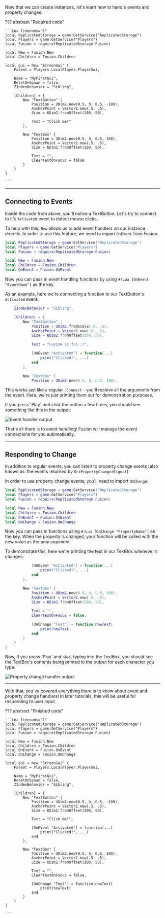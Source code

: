 Now that we can create instances, let's learn how to handle events and property
changes.

??? abstract "Required code"

	```Lua linenums="1"
	local ReplicatedStorage = game:GetService("ReplicatedStorage")
	local Players = game:GetService("Players")
	local Fusion = require(ReplicatedStorage.Fusion)

	local New = Fusion.New
	local Children = Fusion.Children

	local gui = New "ScreenGui" {
		Parent = Players.LocalPlayer.PlayerGui,

		Name = "MyFirstGui",
		ResetOnSpawn = false,
		ZIndexBehavior = "Sibling",

		[Children] = {
			New "TextButton" {
				Position = UDim2.new(0.5, 0, 0.5, -100),
				AnchorPoint = Vector2.new(.5, .5),
				Size = UDim2.fromOffset(200, 50),

				Text = "Click me!"
			},

			New "TextBox" {
				Position = UDim2.new(0.5, 0, 0.5, 100),
				AnchorPoint = Vector2.new(.5, .5),
				Size = UDim2.fromOffset(200, 50),

				Text = "",
				ClearTextOnFocus = false
			}
		}
	}

	```

-----

## Connecting to Events

Inside the code from above, you'll notice a TextButton. Let's try to connect to
it's `Activated` event to detect mouse clicks.

To help with this, `New` allows us to add event handlers on our instance directly.
In order to use this feature, we need to import `OnEvent` from Fusion:

```Lua linenums="1" hl_lines="7"
local ReplicatedStorage = game:GetService("ReplicatedStorage")
local Players = game:GetService("Players")
local Fusion = require(ReplicatedStorage.Fusion)

local New = Fusion.New
local Children = Fusion.Children
local OnEvent = Fusion.OnEvent
```

Now you can pass in event handling functions by using `#!Lua [OnEvent "EventName"]`
as the key.

As an example, here we're connecting a function to our TextButton's `Activated`
event:

```Lua linenums="14" hl_lines="11-13"
	ZIndexBehavior = "Sibling",

	[Children] = {
		New "TextButton" {
			Position = UDim2.fromScale(.5, .5),
			AnchorPoint = Vector2.new(.5, .5),
			Size = UDim2.fromOffset(200, 50),

			Text = "Fusion is fun :)",

			[OnEvent "Activated"] = function(...)
				print("Clicked!", ...)
			end
		},

		New "TextBox" {
            Position = UDim2.new(0.5, 0, 0.5, 100),
```

This works just like a regular `:Connect` - you'll recieve all the arguments
from the event. Here, we're just printing them out for demonstration purposes.

If you press 'Play' and click the button a few times, you should see something
like this in the output:

![Event handler output](Clicked-Output.png)

That's all there is to event handling! Fusion will manage the event connections
for you automatically.

-----

## Responding to Change

In addition to regular events, you can listen to property change events (also
known as: the events returned by `GetPropertyChangedSignal`).

In order to use property change events, you'll need to import `OnChange`:

```Lua linenums="1" hl_lines="8"
local ReplicatedStorage = game:GetService("ReplicatedStorage")
local Players = game:GetService("Players")
local Fusion = require(ReplicatedStorage.Fusion)

local New = Fusion.New
local Children = Fusion.Children
local OnEvent = Fusion.OnEvent
local OnChange = Fusion.OnChange
```

Now you can pass in functions using `#!Lua [OnChange "PropertyName"]` as the key.
When the property is changed, your function will be called with the new value as
the only argument.

To demonstrate this, here we're printing the text in our TextBox whenever it
changes:

```Lua linenums="25" hl_lines="14-16"
			[OnEvent "Activated"] = function(...)
				print("Clicked!", ...)
			end
		},

		New "TextBox" {
			Position = UDim2.new(0.5, 0, 0.5, 100),
			AnchorPoint = Vector2.new(.5, .5),
			Size = UDim2.fromOffset(200, 50),

			Text = "",
			ClearTextOnFocus = false,

			[OnChange "Text"] = function(newText)
				print(newText)
			end
		}
	}
}
```

Now, if you press 'Play' and start typing into the TextBox, you should see the
TextBox's contents being printed to the output for each character you type:

![Property change handler output](Typing-Output.png)

-----

With that, you've covered everything there is to know about event and property
change handlers! In later tutorials, this will be useful for responding to user
input.

??? abstract "Finished code"

	```Lua linenums="1"
	local ReplicatedStorage = game:GetService("ReplicatedStorage")
	local Players = game:GetService("Players")
	local Fusion = require(ReplicatedStorage.Fusion)

	local New = Fusion.New
	local Children = Fusion.Children
	local OnEvent = Fusion.OnEvent
	local OnChange = Fusion.OnChange

	local gui = New "ScreenGui" {
		Parent = Players.LocalPlayer.PlayerGui,

		Name = "MyFirstGui",
		ResetOnSpawn = false,
		ZIndexBehavior = "Sibling",

		[Children] = {
			New "TextButton" {
				Position = UDim2.new(0.5, 0, 0.5, -100),
				AnchorPoint = Vector2.new(.5, .5),
				Size = UDim2.fromOffset(200, 50),

				Text = "Click me!",

				[OnEvent "Activated"] = function(...)
					print("Clicked!", ...)
				end
			},

			New "TextBox" {
				Position = UDim2.new(0.5, 0, 0.5, 100),
				AnchorPoint = Vector2.new(.5, .5),
				Size = UDim2.fromOffset(200, 50),

				Text = "",
				ClearTextOnFocus = false,

				[OnChange "Text"] = function(newText)
					print(newText)
				end
			}
		}
	}

	```